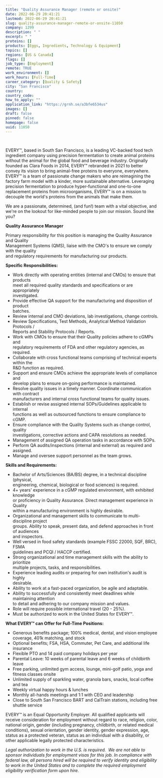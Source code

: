 ```yaml
---
title: "Quality Assurance Manager (remote or onsite)"
date: 2022-06-29 20:41:21
lastmod: 2022-06-29 20:41:21
slug: quality-assurance-manager-remote-or-onsite-11050
company: 1299
description: " "
excerpt: " "
proteins: []
products: [Eggs, Ingredients, Technology & Equipment]
topics: []
regions: [US & Canada]
flags: []
job_type: [Employment]
remote: TRUE
work_environment: []
work_hours: [Full-Time]
career_category: [Quality & Safety]
city: "San Francisco"
country: 
country_code: 
how_to_apply: ""
application_link: "https://grnh.se/a3bfe6534us"
images: []
draft: false
pinned: false
homepage: false
uuid: 11050
---
```

 

EVERY™, based in South San Francisco, is a leading VC-backed food tech
ingredient company using precision fermentation to create animal
proteins without the animal for the global food and beverage industry.
Originally founded as Clara Foods in 2014, EVERY™ rebranded in 2021 to
better convey its vision to bring animal-free proteins to everyone,
everywhere. EVERY™ is a team of passionate change makers who are
reimagining the factory farm model with a kinder, more sustainable
alternative. Leveraging precision fermentation to produce
hyper-functional and one-to-one replacement proteins from
microorganisms, EVERY™ is on a mission to decouple the world's proteins
from the animals that make them.

We are a passionate, determined, (and fun!) team with a vital objective,
and we\'re on the lookout for like-minded people to join our mission.
Sound like you?

**Quality Assurance Manager**

Primary responsibility for this position is managing the Quality
Assurance and Quality \
Management Systems (QMS), liaise with the CMO's to ensure we comply with
the quality \
and regulatory requirements for manufacturing our products.

**Specific Responsibilities:**

-   Work directly with operating entities (internal and CMOs) to ensure
    that products \
    meet all required quality standards and specifications or are
    appropriately \
    investigated.
-   Provide effective QA support for the manufacturing and disposition
    of product \
    batches.
-   Review internal and CMO deviations, lab investigations, change
    controls.
-   Review Specifications, Test Methods, Analytical Method Validation
    Protocols /\
    Reports and Stability Protocols / Reports.
-   Work with CMOs to ensure that their Quality policies adhere to cGMPs
    and \
    regulatory requirements of FDA and other regulatory agencies, as
    required.
-   Collaborate with cross functional teams comprising of technical
    experts within the \
    R&D function as required.
-   Support and ensure CMOs achieve the appropriate levels of compliance
    and \
    develop plans to ensure on-going performance is maintained.
-   Resolve quality issues in a timely manner. Coordinate communication
    with contract \
    manufacturers and internal cross functional teams for quality
    issues.
-   Establish or revise assigned internal SOPs/Guidelines applicable to
    internal \
    functions as well as outsourced functions to ensure compliance to
    cGMP.
-   Ensure compliance with the Quality Systems such as change control,
    quality \
    investigations, corrective actions and CAPA resolutions as needed.
-   Management of assigned QA operation tasks in accordance with SOPs.
-   Perform QA audits/inspections (internal and external) as required
    and assigned.
-   Manage and oversee support personnel as the team grows.

**Skills and Requirements:**

-   Bachelor of Arts/Sciences (BA/BS) degree, in a technical discipline
    (physical, \
    engineering, chemical, biological or food sciences) is required.
-   4+ years' experience in a cGMP regulated environment, with exhibited
    knowledge \
    or proficiency in Quality Assurance. Direct management experience in
    Quality \
    within a manufacturing environment is highly desirable.
-   Organizational and management skills to communicate to
    multi-discipline project \
    groups. Ability to speak, present data, and defend approaches in
    front of audiences \
    and inspectors.
-   Well versed in food safety standards (example FSSC 22000, SQF, BRC),
    FSMA\
    guidelines and PCQI / HACCP certified.
-   Strong organizational and time management skills with the ability to
    prioritize \
    multiple projects, tasks, and responsibilities.
-   Experience leading audits or preparing for own institution's audit
    is highly \
    desirable.
-   Ability to work at a fast-paced organization, be agile and
    adaptable.
-   Ability to successfully and consistently meet deadlines while
    maintaining attention \
    to detail and adhering to our company mission and values.
-   Role will require possible international travel (20 - 25%).
-   Must be authorized to work in the United States for EVERY™.

**What EVERY™ can Offer for Full-Time Positions:**

-   Generous benefits package; 100% medical, dental, and vision employee
    coverage, 401k matching, and stock
-   Optional benefits; FSA, HSA, Commuter, Pet Care, and additional life
    insurance
-   Flexible PTO and 14 paid company holidays per year
-   Parental Leave: 10 weeks of parental leave and 6 weeks of childbirth
    leave
-   Free parking, unlimited gym access, lounge, mini-golf patio, yoga
    and fitness classes onsite
-   Unlimited supply of sparkling water, granola bars, snacks, local
    coffee and tea
-   Weekly virtual happy hours & lunches
-   Monthly all-hands meetings and 1:1 with CEO and leadership
-   Close to South San Francisco BART and CalTrain stations, including
    free shuttle service

EVERY™ is an Equal Opportunity Employer. All qualified applicants will
receive consideration for employment without regard to race, religion,
color, national origin, gender (including pregnancy, childbirth, or
related medical conditions), sexual orientation, gender identity, gender
expression, age, status as a protected veteran, status as an individual
with a disability, or other applicable legally protected
characteristics.

*Legal authorization to work in the U.S. is required.  We are not able
to sponsor individuals for employment visas for this job. In compliance
with federal law, all persons hired will be required to verify identity
and eligibility to work in the United States and to complete the
required employment eligibility verification form upon hire.*
